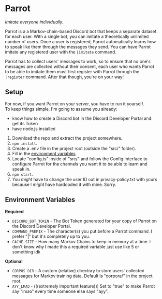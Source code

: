 # Parrot
_Imitate everyone individually._

Parrot is a a Markov-chain-based Discord bot that keeps a separate dataset for each user. With a single bot, you can imitate a theoretically unlimited number of users. Once a user is registered, Parrot automatically learns how to speak like them through the messages they send. You can have Parrot imitate any registered user with the `|imitate` command.

Parrot has to collect users' messages to work, so to ensure that no one's messages are collected without their consent, each user who wants Parrot to be able to imitate them must first register with Parrot through the `|register` command. After that though, you're on your way!

## Setup
For now, if you want Parrot on your server, you have to run it yourself.  
To keep things simple, I'm going to assume you already:
- know how to create a Discord bot in the Discord Developer Portal and get its Token
- have node.js installed

1. Download the repo and extract the project somewhere.
2. `npm install`.
3. Create a .env file in the project root (outside the "src/" folder).
4. Fill in the [environment variables](#environment-variables).
5. Locate "config.ts" inside of "src/" and follow the Config interface to configure Parrot for the channels you want it to be able to learn and speak in.
6. `npm start`.
7. You _might_ have to change the user ID out in privacy-policy.txt with yours because I _might_ have hardcoded it with mine. Sorry.

## Environment Variables
**Required**
- `DISCORD_BOT_TOKEN` - The Bot Token generated for your copy of Parrot on the Discord Developer Portal.
- `COMMAND_PREFIX` - The character(s) you put before a Parrot command. I prefer "|" but it's completely up to you.
- `CACHE_SIZE` - How many Markov Chains to keep in memory at a time. I don't know why I made this a required variable just use like 5 or something idk

**Optional**
- `CORPUS_DIR` - A custom (relative) directory to store users' collected messages for Markov training data. Default is "corpora/" in the project root.
- `AYY_LMAO` - (((extremely important feature))) Set to "true" to make Parrot say "lmao" every time someone else says "ayy".
